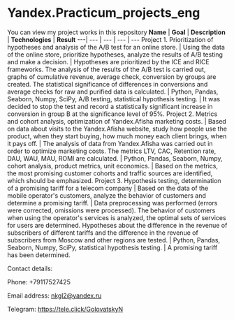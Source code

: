# Yandex.Practicum_projects_eng
You can view my project works in this repository
**Name** | **Goal** | **Description** | **Technologies** | **Result**
---| --- | --- | --- | ---
Project 1. Prioritization of hypotheses and analysis of the A/B test for an online store. | Using the data of the online store, prioritize hypotheses, analyze the results of A/B testing and make a decision. | Hypotheses are prioritized by the ICE and RICE frameworks. The analysis of the results of the A/B test is carried out, graphs of cumulative revenue, average check, conversion by groups are created. The statistical significance of differences in conversions and average checks for raw and purified data is calculated. | Python, Pandas, Seaborn, Numpy, SciPy, A/B testing, statistical hypothesis testing. | It was decided to stop the test and record a statistically significant increase in conversion in group B at the significance level of 95%.
Project 2. Metrics and cohort analysis, optimization of Yandex.Afisha marketing costs. | Based on data about visits to the Yandex.Afisha website, study how people use the product, when they start buying, how much money each client brings, when it pays off. | The analysis of data from Yandex.Afisha was carried out in order to optimize marketing costs. The metrics LTV, CAC, Retention rate, DAU, WAU, MAU, ROMI are calculated. | Python, Pandas, Seaborn, Numpy, cohort analysis, product metrics, unit economics. | Based on the metrics, the most promising customer cohorts and traffic sources are identified, which should be emphasized.
Project 3. Hypothesis testing, determination of a promising tariff for a telecom company | Based on the data of the mobile operator's customers, analyze the behavior of customers and determine a promising tariff. | Data preprocessing was performed (errors were corrected, omissions were processed). The behavior of customers when using the operator's services is analyzed, the optimal sets of services for users are determined. Hypotheses about the difference in the revenue of subscribers of different tariffs and the difference in the revenue of subscribers from Moscow and other regions are tested. | Python, Pandas, Seaborn, Numpy, SciPy, statistical hypothesis testing. | A promising tariff has been determined.

Contact details:

Phone: +79117527425

Email address: nkgl2@yandex.ru

Telegram: https://tele.click/GolovatskyN
